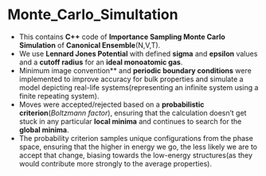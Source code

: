 # Monte_Carlo_Simultation
- This contains **C++** code of **Importance Sampling Monte Carlo Simulation** of **Canonical Ensemble**(N,V,T).
- We use **Lennard Jones Potential** with defined **sigma** and **epsilon** values and a **cutoff radius** for an **ideal monoatomic gas**.
- Minimum image convention** and **periodic boundary conditions** were implemented to improve accuracy for bulk properties and simulate a model depicting real-life systems(representing an infinite system using a finite repeating system).
- Moves were accepted/rejected based on a **probabilistic criterion**(*Boltzmann factor*), ensuring that the calculation doesn’t get stuck in any particular **local minima** and continues to search for the **global minima**.
- The probability criterion samples unique configurations from the phase space, ensuring that the higher in energy we go, the less likely we are to accept that change, biasing towards the low-energy structures(as they would contribute more strongly to the average properties).
